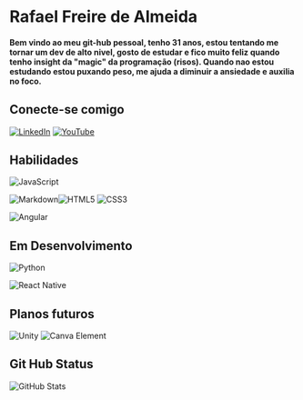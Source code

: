 # Rafael Freire de Almeida

#### Bem vindo ao meu git-hub pessoal, tenho 31 anos, estou tentando me tornar um dev de alto nivel, gosto de estudar e fico muito feliz quando tenho insight da "magic" da programação (risos). Quando nao estou estudando estou puxando peso, me ajuda a diminuir a ansiedade e auxilia no foco.


## Conecte-se comigo
[![LinkedIn](https://img.shields.io/badge/LinkedIn-000?style=for-the-badge&logo=linkedin&logoColor=0E76A8)](https://www.linkedin.com/in/almeida-rafaelfeh/)
[![YouTube](https://img.shields.io/badge/YouTube-000?style=for-the-badge&logo=Youtube&logoColor=red)](https://www.youtube.com/channel/UCy4jrbOITRoa0MTJCWbBWaQ)

## Habilidades
![JavaScript](https://img.shields.io/badge/JavaScript-000?style=for-the-badge&logo=javascript)

![Markdown](https://img.shields.io/badge/Markdown-000?style=for-the-badge&logo=markdown)![HTML5](https://img.shields.io/badge/HTML5-000?style=for-the-badge&logo=html5)
![CSS3](https://img.shields.io/badge/CSS3-000?style=for-the-badge&logo=css3&logoColor=264CE4)

![Angular](https://img.shields.io/badge/Angular-000?style=for-the-badge&logo=angular&logoColor=C3002F)

## Em Desenvolvimento

![Python](https://img.shields.io/badge/Python-000?style=for-the-badge&logo=python)

![React Native](https://img.shields.io/badge/React-Native-025?style=for-the-badge&logo=React-Native)

## Planos futuros

![Unity](https://img.shields.io/badge/Unity-000?style=for-the-badge&logo=unity)
![Canva Element](https://img.shields.io/badge/Canvas-Element-711?style=for-the-badge&logo=Canvas-Element)


## Git Hub Status

![GitHub Stats](https://github-readme-stats.vercel.app/api?username=AlmeidaRafaelFeh&theme=transparent&bg_color=026&border_color=30A3DC&show_icons=true&icon_color=30A3DC&title_color=E94D5F&text_color=FFF&hide_title=true)

